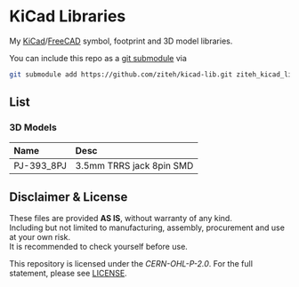 # KiCad Libraries

My [KiCad](https://www.kicad.org/)/[FreeCAD](https://www.freecad.org/) symbol, footprint and 3D model libraries.

You can include this repo as a [git submodule](https://git-scm.com/docs/git-submodule) via

```sh
git submodule add https://github.com/ziteh/kicad-lib.git ziteh_kicad_lib
```

## List

### 3D Models

| Name       | Desc                     |
| :--------- | :----------------------- |
| PJ-393_8PJ | 3.5mm TRRS jack 8pin SMD |

## Disclaimer & License

These files are provided **AS IS**, without warranty of any kind.  
Including but not limited to manufacturing, assembly, procurement and use at your own risk.  
It is recommended to check yourself before use.  

This repository is licensed under the *CERN-OHL-P-2.0*. For the full statement, please see [LICENSE](./LICENSE).

